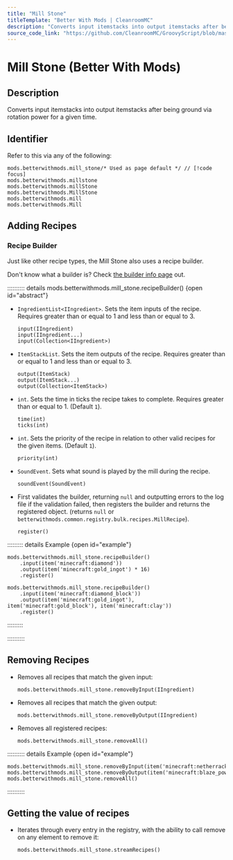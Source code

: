 ```yaml
---
title: "Mill Stone"
titleTemplate: "Better With Mods | CleanroomMC"
description: "Converts input itemstacks into output itemstacks after being ground via rotation power for a given time."
source_code_link: "https://github.com/CleanroomMC/GroovyScript/blob/master/src/main/java/com/cleanroommc/groovyscript/compat/mods/betterwithmods/MillStone.java"
---
```


# Mill Stone (Better With Mods)

## Description

Converts input itemstacks into output itemstacks after being ground via rotation power for a given time.

## Identifier

Refer to this via any of the following:

```groovy:no-line-numbers {1}
mods.betterwithmods.mill_stone/* Used as page default */ // [!code focus]
mods.betterwithmods.millstone
mods.betterwithmods.millStone
mods.betterwithmods.MillStone
mods.betterwithmods.mill
mods.betterwithmods.Mill
```


## Adding Recipes

### Recipe Builder

Just like other recipe types, the Mill Stone also uses a recipe builder.

Don't know what a builder is? Check [the builder info page](../../getting_started/builder.md) out.

:::::::::: details mods.betterwithmods.mill_stone.recipeBuilder() {open id="abstract"}
- `IngredientList<IIngredient>`. Sets the item inputs of the recipe. Requires greater than or equal to 1 and less than or equal to 3.

    ```groovy:no-line-numbers
    input(IIngredient)
    input(IIngredient...)
    input(Collection<IIngredient>)
    ```

- `ItemStackList`. Sets the item outputs of the recipe. Requires greater than or equal to 1 and less than or equal to 3.

    ```groovy:no-line-numbers
    output(ItemStack)
    output(ItemStack...)
    output(Collection<ItemStack>)
    ```

- `int`. Sets the time in ticks the recipe takes to complete. Requires greater than or equal to 1. (Default `1`).

    ```groovy:no-line-numbers
    time(int)
    ticks(int)
    ```

- `int`. Sets the priority of the recipe in relation to other valid recipes for the given items. (Default `1`).

    ```groovy:no-line-numbers
    priority(int)
    ```

- `SoundEvent`. Sets what sound is played by the mill during the recipe.

    ```groovy:no-line-numbers
    soundEvent(SoundEvent)
    ```

- First validates the builder, returning `null` and outputting errors to the log file if the validation failed, then registers the builder and returns the registered object. (returns `null` or `betterwithmods.common.registry.bulk.recipes.MillRecipe`).

    ```groovy:no-line-numbers
    register()
    ```

::::::::: details Example {open id="example"}
```groovy:no-line-numbers
mods.betterwithmods.mill_stone.recipeBuilder()
    .input(item('minecraft:diamond'))
    .output(item('minecraft:gold_ingot') * 16)
    .register()

mods.betterwithmods.mill_stone.recipeBuilder()
    .input(item('minecraft:diamond_block'))
    .output(item('minecraft:gold_ingot'), item('minecraft:gold_block'), item('minecraft:clay'))
    .register()
```

:::::::::

::::::::::

## Removing Recipes

- Removes all recipes that match the given input:

    ```groovy:no-line-numbers
    mods.betterwithmods.mill_stone.removeByInput(IIngredient)
    ```

- Removes all recipes that match the given output:

    ```groovy:no-line-numbers
    mods.betterwithmods.mill_stone.removeByOutput(IIngredient)
    ```

- Removes all registered recipes:

    ```groovy:no-line-numbers
    mods.betterwithmods.mill_stone.removeAll()
    ```

:::::::::: details Example {open id="example"}
```groovy:no-line-numbers
mods.betterwithmods.mill_stone.removeByInput(item('minecraft:netherrack'))
mods.betterwithmods.mill_stone.removeByOutput(item('minecraft:blaze_powder'))
mods.betterwithmods.mill_stone.removeAll()
```

::::::::::

## Getting the value of recipes

- Iterates through every entry in the registry, with the ability to call remove on any element to remove it:

    ```groovy:no-line-numbers
    mods.betterwithmods.mill_stone.streamRecipes()
    ```
